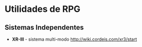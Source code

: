 # Utilidades de RPG

## Sistemas Independentes

* **XR-III** - sistema multi-modo http://wiki.cordeis.com/xr3/start